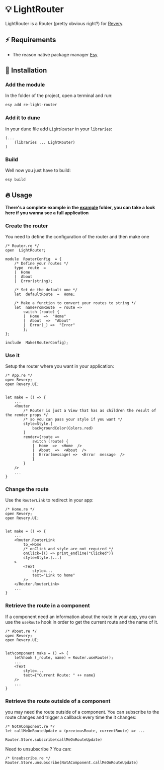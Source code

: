 # :bulb: LightRouter

LightRouter is a Router (pretty obvious right?) for [Revery](https://github.com/revery-ui/revery).

## :zap: Requirements

-   The reason native package manager [Esy](https://esy.sh/)

## :wrench: Installation

### Add the module

In the folder of the project, open a terminal and run:

```bash
esy add re-light-router
```

### Add it to dune

In your dune file add `LightRouter` in your `libraries`:

```
(...
	(libraries ... LightRouter)
)
```

### Build

Well now you just have to build:

```bash
esy build
```

## :fire: Usage

**There's a complete example in the [example](/example) folder, you can take a look here if you wanna see a full application**

### Create the router

You need to define the configuration of the router and then make one

```reason
/* Router.re */
open  LightRouter;

module  RouterConfig  = {
	/* Define your routes */
	type  route  =
	|  Home
	|  About
	|  Error(string);

	/* Set de the default one */
	let  defaultRoute  =  Home;

	/* Make a function to convert your routes to string */
	let  nameFromRoute  = route =>
		switch (route) {
		|  Home  =>  "Home"
		|  About  =>  "About"
		|  Error(_) =>  "Error"
		};
};

include  Make(RouterConfig);
```

### Use it

Setup the router where you want in your application:

```reason
/* App.re */
open Revery;
open Revery.UI;


let make = () => {
	...
	<Router
		/* Router is just a View that has as children the result of the render props */
		/* so you can pass your style if you want */
		style=Style.[
			backgroundColor(Colors.red)
		]
		render={route =>
			switch (route) {
			|  Home  =>  <Home  />
			|  About  =>  <About  />
			|  Error(message) =>  <Error  message  />
			}
		}
	/>
	...
}
```

### Change the route

Use the `RouterLink` to redirect in your app:

```reason
/* Home.re */
open Revery;
open Revery.UI;


let make = () => {
	...
	<Router.RouterLink
		to_=Home
		/* onClick and style are not required */
		onClick={() => print_endline("Clicked")}
		style=Style.[...]
	>
		<Text
			style=...
			text="Link to home"
		/>
	</Router.RouterLink>
	...
}
```

### Retrieve the route in a component

If a component need an information about the route in your app, you can use the `useRoute` hook in order to get the current route and the name of it.

```reason
/* About.re */
open Revery;
open Revery.UI;


let%component make = () => {
	let%hook (_route, name) = Router.useRoute();
	...
	<Text
		style=...
		text={"Current Route: " ++ name}
	/>
	...
}
```

### Retrieve the route outside of a component

you may need the route outside of a component. You can subscribe to the route changes and trigger a callback every time the it changes:

```reason
/* NotAComponent.re */
let callMeOnRouteUpdate = (previousRoute, currentRoute) => ...

Router.Store.subscribe(callMeOnRouteUpdate)
```

Need to unsubscribe ? You can:

```reason
/* Unsubscribe.re */
Router.Store.unsubscribe(NotAComponent.callMeOnRouteUpdate)
```
